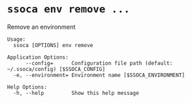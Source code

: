 # `ssoca env remove ...`

Remove an environment

    Usage:
      ssoca [OPTIONS] env remove
    
    Application Options:
          --config=      Configuration file path (default: ~/.ssoca/config) [$SSOCA_CONFIG]
      -e, --environment= Environment name [$SSOCA_ENVIRONMENT]
    
    Help Options:
      -h, --help         Show this help message
    

